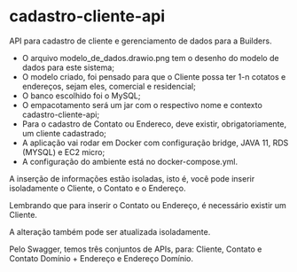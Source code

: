 # cadastro-cliente-api
API para cadastro de cliente e gerenciamento de dados para a Builders.

* O arquivo modelo_de_dados.drawio.png tem o desenho do modelo de dados para este sistema;
* O modelo criado, foi pensado para que o Cliente possa ter 1-n cotatos e endereços, sejam eles, comercial e residencial;
* O banco escolhido foi o MySQL;
* O empacotamento será um jar com o respectivo nome e contexto cadastro-cliente-api;
* Para o cadastro de Contato ou Endereco, deve existir, obrigatoriamente, um cliente cadastrado;
* A aplicação vai rodar em Docker com configuração bridge, JAVA 11, RDS (MYSQL) e EC2 micro;
* A configuração do ambiente está no docker-compose.yml.  

A inserção de informações estão isoladas, isto é, você pode inserir isoladamente o Cliente, o Contato e o Endereço.

Lembrando que para inserir o Contato ou Endereço, é necessário existir um Cliente.

A alteração também pode ser atualizada isoladamente.

Pelo Swagger, temos três conjuntos de APIs, para: Cliente, Contato e Contato Domínio + Endereço e Endereço Domínio. 
